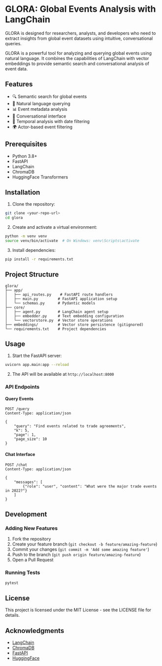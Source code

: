 # GLORA: Global Events Analysis with LangChain
GLORA is designed for researchers, analysts, and developers who need to extract insights from global event datasets using intuitive, conversational queries.

GLORA is a powerful tool for analyzing and querying global events using natural language. It combines the capabilities of LangChain with vector embeddings to provide semantic search and conversational analysis of event data.

## Features

- 🔍 Semantic search for global events
- 💬 Natural language querying
- 📊 Event metadata analysis
- 🤖 Conversational interface
- 📅 Temporal analysis with date filtering
- 🌍 Actor-based event filtering

## Prerequisites

- Python 3.8+
- FastAPI
- LangChain
- ChromaDB
- HuggingFace Transformers

## Installation

1. Clone the repository:
```bash
git clone <your-repo-url>
cd glora
```

2. Create and activate a virtual environment:
```bash
python -m venv venv
source venv/bin/activate  # On Windows: venv\Scripts\activate
```

3. Install dependencies:
```bash
pip install -r requirements.txt
```

## Project Structure

```
glora/
├── app/
│   ├── api_routes.py    # FastAPI route handlers
│   ├── main.py         # FastAPI application setup
│   └── schemas.py      # Pydantic models
├── core/
│   ├── agent.py        # LangChain agent setup
│   ├── embedder.py     # Text embedding configuration
│   └── vectorstore.py  # Vector store operations
├── embeddings/         # Vector store persistence (gitignored)
└── requirements.txt    # Project dependencies
```

## Usage

1. Start the FastAPI server:
```bash
uvicorn app.main:app --reload
```

2. The API will be available at `http://localhost:8000`

### API Endpoints

#### Query Events
```http
POST /query
Content-Type: application/json

{
    "query": "Find events related to trade agreements",
    "k": 5,
    "page": 1,
    "page_size": 10
}
```

#### Chat Interface
```http
POST /chat
Content-Type: application/json

{
    "messages": [
        {"role": "user", "content": "What were the major trade events in 2022?"}
    ]
}
```

## Development

### Adding New Features

1. Fork the repository
2. Create your feature branch (`git checkout -b feature/amazing-feature`)
3. Commit your changes (`git commit -m 'Add some amazing feature'`)
4. Push to the branch (`git push origin feature/amazing-feature`)
5. Open a Pull Request

### Running Tests

```bash
pytest
```

## License

This project is licensed under the MIT License - see the LICENSE file for details.

## Acknowledgments

- [LangChain](https://github.com/langchain-ai/langchain)
- [ChromaDB](https://github.com/chroma-core/chroma)
- [FastAPI](https://github.com/tiangolo/fastapi)
- [HuggingFace](https://huggingface.co/) 